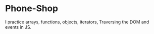 # Phone-Shop
I practice arrays, functions, objects, iterators, Traversing the DOM and events in JS.
